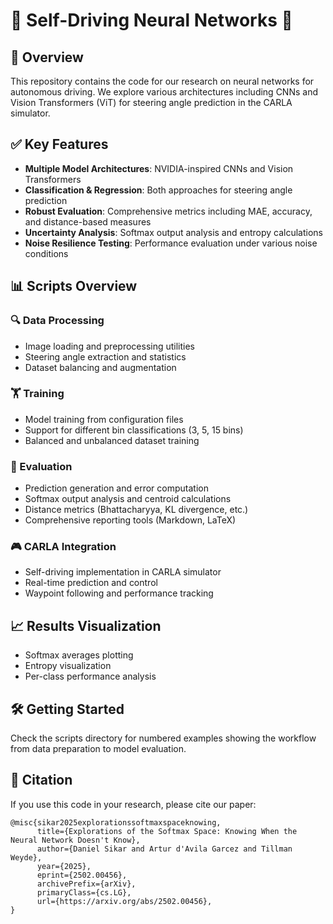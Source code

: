 # 🚗 Self-Driving Neural Networks 🧠

## 🚀 Overview
This repository contains the code for our research on neural networks for autonomous driving. We explore various architectures including CNNs and Vision Transformers (ViT) for steering angle prediction in the CARLA simulator.

## ✅ Key Features
- **Multiple Model Architectures**: NVIDIA-inspired CNNs and Vision Transformers
- **Classification & Regression**: Both approaches for steering angle prediction
- **Robust Evaluation**: Comprehensive metrics including MAE, accuracy, and distance-based measures
- **Uncertainty Analysis**: Softmax output analysis and entropy calculations
- **Noise Resilience Testing**: Performance evaluation under various noise conditions

## 📊 Scripts Overview

### 🔍 Data Processing
- Image loading and preprocessing utilities
- Steering angle extraction and statistics
- Dataset balancing and augmentation

### 🏋️ Training
- Model training from configuration files
- Support for different bin classifications (3, 5, 15 bins)
- Balanced and unbalanced dataset training

### 🧪 Evaluation
- Prediction generation and error computation
- Softmax output analysis and centroid calculations
- Distance metrics (Bhattacharyya, KL divergence, etc.)
- Comprehensive reporting tools (Markdown, LaTeX)

### 🎮 CARLA Integration
- Self-driving implementation in CARLA simulator
- Real-time prediction and control
- Waypoint following and performance tracking

## 📈 Results Visualization
- Softmax averages plotting
- Entropy visualization
- Per-class performance analysis

## 🛠️ Getting Started
Check the scripts directory for numbered examples showing the workflow from data preparation to model evaluation.

## 📝 Citation
If you use this code in your research, please cite our paper:
```
@misc{sikar2025explorationssoftmaxspaceknowing,
      title={Explorations of the Softmax Space: Knowing When the Neural Network Doesn't Know}, 
      author={Daniel Sikar and Artur d'Avila Garcez and Tillman Weyde},
      year={2025},
      eprint={2502.00456},
      archivePrefix={arXiv},
      primaryClass={cs.LG},
      url={https://arxiv.org/abs/2502.00456}, 
}
```

